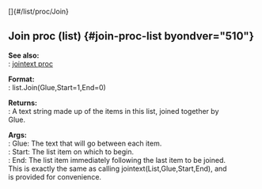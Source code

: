 []{#/list/proc/Join}    
## Join proc (list) {#join-proc-list byondver="510"}    
**See also:**    
:   [jointext proc](/ref/proc/jointext)    
<!-- -->    
**Format:**    
:   list.Join(Glue,Start=1,End=0)    
<!-- -->    
**Returns:**    
:   A text string made up of the items in this list, joined together by    
    Glue.    
<!-- -->    
**Args:**    
:   Glue: The text that will go between each item.    
:   Start: The list item on which to begin.    
:   End: The list item immediately following the last item to be joined.    
This is exactly the same as calling jointext(List,Glue,Start,End), and    
is provided for convenience.  